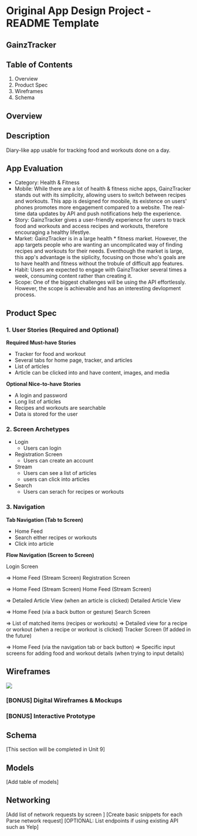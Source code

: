 # Original App Design Project - README Template
## GainzTracker
## Table of Contents
1. Overview
2. Product Spec
3. Wireframes
4. Schema
## Overview
## Description
Diary-like app usable for tracking food and workouts done on a day. 

## App Evaluation

* Category: Health & Fitness
* Mobile: While there are a lot of health & fitness niche apps, GainzTracker stands out with its simplicity, allowing users to switch between recipes and workouts. This app is designed for moobile, its existence on users' phones promotes more engagement compared to a website. The real-time data updates by API and push notifications help the experience. 
* Story: GainzTracker gives a user-friendly experience for users to track food and workouts and access recipes and workouts, therefore encouraging a healthy lifestlye.
* Market: GainzTracker is in a large health * fitness market. However, the app targets people who are wanting an uncomplicated way of finding recipes and workouts for their needs. Eventhough the market is large, this app's advantage is the siplicity, focusing on those who's goals are to have health and fitness without the trobule of difficult app features. 
* Habit: Users are expected to engage with GainzTracker several times a week, consuming content rather than creating it. 
* Scope: One of the biggest challenges will be using the API effortlessly. However, the scope is achievable and has an interesting devlopment process. 
## Product Spec
### 1. User Stories (Required and Optional)
**Required Must-have Stories**

* Tracker for food and workout
* Several tabs for home page, tracker, and articles
* List of articles
* Article can be clicked into and have content, images, and media

**Optional Nice-to-have Stories**

* A login and password
* Long list of articles
* Recipes and workouts are searchable 
* Data is stored for the user

### **2. Screen Archetypes**
* Login 
    * Users can login
* Registration Screen
    * Users can create an account
* Stream
    * Users can see a list of articles
    * users can click into articles
* Search
    * Users can serach for recipes or workouts

### **3. Navigation**
**Tab Navigation (Tab to Screen)**

* Home Feed
* Search either recipes or workouts
* Click into article

**Flow Navigation (Screen to Screen)**

Login Screen

=> Home Feed (Stream Screen)
Registration Screen

=> Home Feed (Stream Screen)
Home Feed (Stream Screen)

=> Detailed Article View (when an article is clicked)
Detailed Article View

=> Home Feed (via a back button or gesture)
Search Screen

=> List of matched items (recipes or workouts)
=> Detailed view for a recipe or workout (when a recipe or workout is clicked)
Tracker Screen (If added in the future)

=> Home Feed (via the navigation tab or back button)
=> Specific input screens for adding food and workout details (when trying to input details)

## Wireframes
![](https://hackmd.io/_uploads/BJR9C8uG6.jpg)

### [BONUS] Digital Wireframes & Mockups
### [BONUS] Interactive Prototype
## Schema
[This section will be completed in Unit 9]

## Models
[Add table of models]

## Networking
[Add list of network requests by screen ]
[Create basic snippets for each Parse network request]
[OPTIONAL: List endpoints if using existing API such as Yelp]

